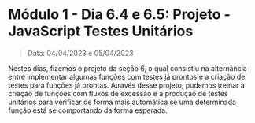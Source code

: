 # Módulo 1 - Dia 6.4 e 6.5: Projeto - JavaScript Testes Unitários

> Data: 04/04/2023 e 05/04/2023

Nestes dias, fizemos o projeto da seção 6, o qual consistiu na alternância entre implementar algumas funções com testes já prontos e a criação de testes para funções já prontas. Através desse projeto, pudemos treinar a criação de funções com fluxos de excessão e a produção de testes unitários para verificar de forma mais automática se uma determinada função está se comportando da forma esperada.